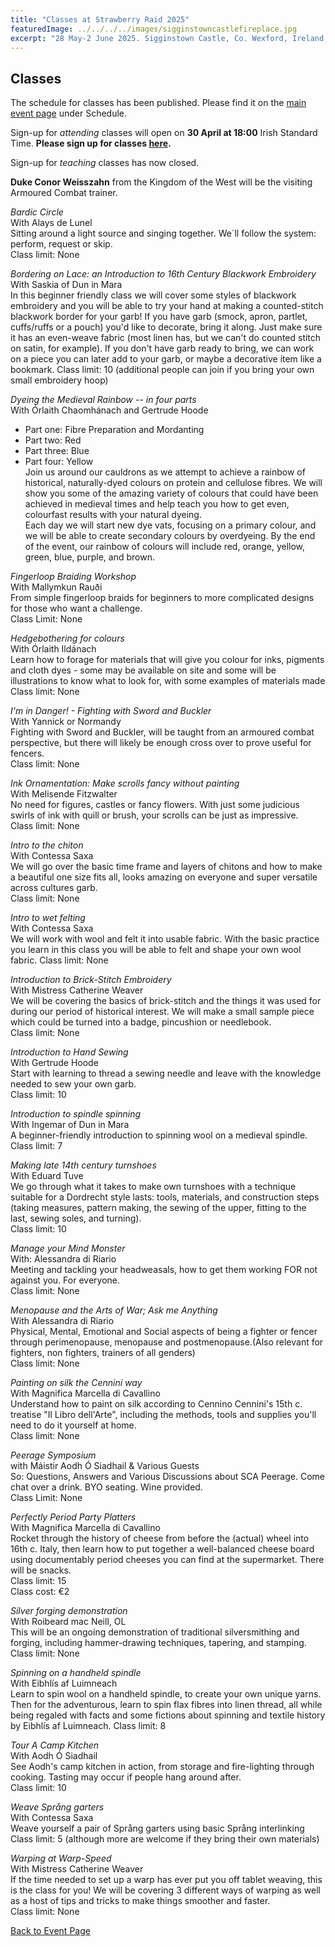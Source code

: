 ```yaml
---
title: "Classes at Strawberry Raid 2025"
featuredImage: ../../../../images/sigginstowncastlefireplace.jpg
excerpt: "28 May-2 June 2025. Sigginstown Castle, Co. Wexford, Ireland."
---
```


## Classes

The schedule for classes has been published. Please find it on the [main event page](/events/2025/strawberry-raid-iv/) under Schedule.

Sign-up for *attending* classes will open on **30 April at 18:00** Irish Standard Time. **Please sign up for classes [here](https://fienta.com/strawberry-raid-iv-class-signup).**  

Sign-up for *teaching* classes has now closed.


**Duke Conor Weisszahn** from the Kingdom of the West will be the visiting Armoured Combat trainer.

*Bardic Circle*  
With Alays de Lunel   
Sitting around a light source and singing together. We´ll follow the system: perform, request or skip.  
Class limit: None   

*Bordering on Lace: an Introduction to 16th Century Blackwork Embroidery*  
With Saskia of Dun in Mara  
In this beginner friendly class we will cover some styles of blackwork embroidery and you will be able to try your hand at making a counted-stitch blackwork border for your garb! If you have garb (smock, apron, partlet, cuffs/ruffs or a pouch) you'd like to decorate, bring it along. Just make sure it has an even-weave fabric (most linen has, but we can't do counted stitch on satin, for example). If you don't have garb ready to bring, we can work on a piece you can later add to your garb, or maybe a decorative item like a bookmark. 
Class limit: 10 (additional people can join if you bring your own small embroidery hoop) 

*Dyeing the Medieval Rainbow -- 	in four parts*  
With Órlaith Chaomhánach and Gertrude Hoode  
- Part one: Fibre Preparation and Mordanting
- Part two: Red
- Part three: Blue
- Part four: Yellow<br/>
Join us around our cauldrons as we attempt to achieve a rainbow of historical, naturally-dyed colours on protein and cellulose fibres. We will show you some of the amazing variety of colours that could have been achieved in medieval times and help teach you how to get even, colourfast results with your natural dyeing.  
Each day we will start new dye vats, focusing on a primary colour, and we will be able to create secondary colours by overdyeing. By the end of the event, our rainbow of colours will include red, orange, yellow, green, blue, purple, and brown.  

*Fingerloop Braiding Workshop*  
With Mallymkun Rauði  
From simple fingerloop braids for beginners to more complicated designs for those who want a challenge.  
Class Limit: None  

*Hedgebothering for colours*  
With Órlaith Ildánach   
Learn how to forage for materials that will give you colour for inks, pigments and cloth dyes - some may be available on site and some will be illustrations to know what to look for, with some examples of materials made   
Class limit: None  

*I'm in Danger! - Fighting with Sword and Buckler*  
With Yannick or Normandy  
Fighting with Sword and Buckler, will be taught from an armoured combat perspective, but there will likely be enough cross over to prove useful for fencers.  
Class limit: None 

*Ink Ornamentation: Make scrolls fancy without painting*  
With  Melisende Fitzwalter   
No need for figures, castles or fancy flowers. With just some judicious swirls of ink with quill or brush, your scrolls can be just as impressive.  
Class limit: None 

*Intro to the chiton*  
With Contessa Saxa   
We will go over the basic time frame and layers of chitons and how to make a beautiful one size fits all, looks amazing on everyone and super versatile across cultures garb.   
Class limit: None

*Intro to wet felting*  
With Contessa Saxa  
We will work with wool and felt it into usable fabric. With the basic practice you learn in this class you will be able to felt and shape your own wool fabric. 
Class limit: None 

*Introduction to Brick-Stitch Embroidery*  
With Mistress Catherine Weaver  
We will be covering the basics of brick-stitch and the things it was used for during our period of historical interest. We will make a small sample piece which could be turned into a badge, pincushion or needlebook.    
Class limit: None  

*Introduction to Hand Sewing*  
With Gertrude Hoode  
Start with learning to thread a sewing needle and leave with the knowledge needed to sew your own garb.   
Class limit: 10  

*Introduction to spindle spinning*  
With Ingemar of Dun in Mara  
A beginner-friendly introduction to spinning wool on a medieval spindle.   
Class limit: 7  

*Making late 14th century turnshoes*  
With Eduard Tuve  
We go through what it takes to make own turnshoes with a technique suitable for a Dordrecht style lasts: tools, materials, and construction steps (taking measures, pattern making, the sewing of the upper, fitting to the last, sewing soles, and turning).   
Class limit: 10  

*Manage your Mind Monster*  
With: Alessandra di Riario  
Meeting and tackling your headweasals, how to get them working FOR not against you. For everyone.   
Class limit: None  

*Menopause and the Arts of War; Ask me Anything*  
With Alessandra di Riario  
Physical, Mental, Emotional and Social aspects of being a fighter or fencer through perimenopause, menopause and postmenopause.(Also relevant for fighters, non fighters, trainers of all genders)  
Class limit: None  

*Painting on silk the Cennini way*  
With Magnifica Marcella di Cavallino  
Understand how to paint on silk according to Cennino Cennini's 15th c. treatise "Il Libro dell'Arte", including the methods, tools and supplies you'll need to do it yourself at home.   
Class limit: None  

*Peerage Symposium*  
with Máistir Aodh Ó Siadhail & Various Guests   
So: Questions, Answers and Various Discussions about SCA Peerage. Come chat over a drink. BYO seating. Wine provided.  
Class Limit: None  

*Perfectly Period Party Platters*  
With Magnifica Marcella di Cavallino  
Rocket through the history of cheese from before the (actual) wheel into 16th c. Italy, then learn how to put together a well-balanced cheese board using documentably period cheeses you can find at the supermarket. There will be snacks.  
Class limit: 15  
Class cost: €2  

*Silver forging demonstration*  
With Roibeard mac Neill, OL  
This will be an ongoing demonstration of traditional silversmithing and forging, including hammer-drawing techniques, tapering, and stamping.  
Class limit: None  

*Spinning on a handheld spindle*  
With Eibhlís af Luimneach   
Learn to spin wool on a handheld spindle, to create your own unique yarns. Then for the adventurous, learn to spin flax fibres into linen thread, all while being regaled with facts and some fictions about spinning and textile history by Eibhlís af Luimneach. 
Class limit: 8

*Tour A Camp Kitchen*  
With Aodh Ó Siadhail  
See Aodh's camp kitchen in action, from storage and fire-lighting through cooking. Tasting may occur if people hang around after.  
Class limit: 10  

*Weave Språng garters*   
With Contessa Saxa  
Weave yourself a pair of Språng garters using basic Språng interlinking   
Class limit: 5 (although more are welcome if they bring their own materials)  

*Warping at Warp-Speed*  
With Mistress Catherine Weaver    
If the time needed to set up a warp has ever put you off tablet weaving, this is the class for you! We will be covering 3 different ways of warping as well as a host of tips and tricks to make things smoother and faster.    
Class limit: None  

<a href="/events/2025/strawberry-raid-iv/">Back to Event Page</a>
